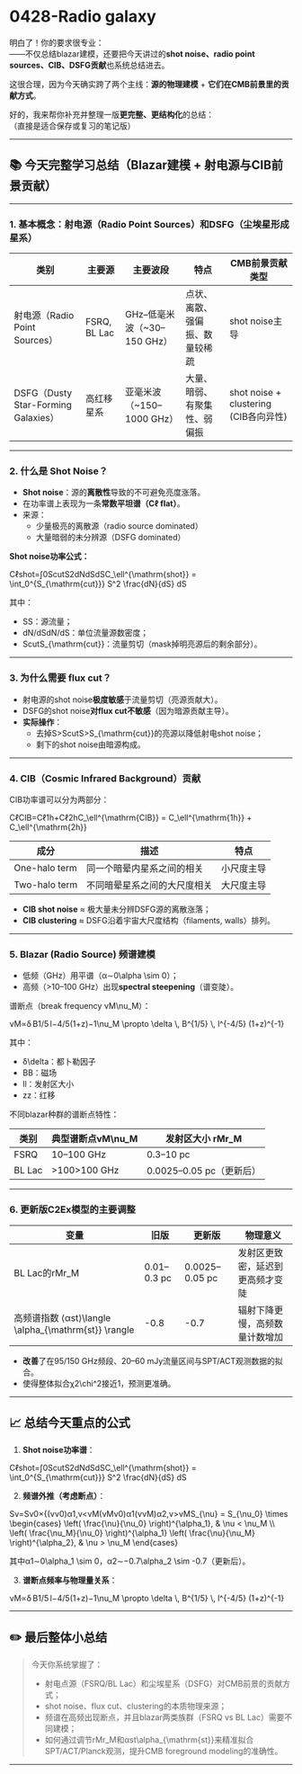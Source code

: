 # 0428-Radio galaxy

明白了！你的要求很专业：\
——不仅总结blazar建模，还要把今天讲过的**shot noise、radio point sources、CIB、DSFG贡献**也系统总结进去。

这很合理，因为今天确实跨了两个主线：**源的物理建模** + **它们在CMB前景里的贡献方式**。

好的，我来帮你补充并整理一版**更完整、更结构化**的总结：\
（直接是适合保存或复习的笔记版）

***

## 📚 今天完整学习总结（Blazar建模 + 射电源与CIB前景贡献）

***

### 1. 基本概念：射电源（Radio Point Sources）和DSFG（尘埃星形成星系）

| 类别                                | 主要源          | 主要波段                   | 特点              | CMB前景贡献类型                         |
| --------------------------------- | ------------ | ---------------------- | --------------- | --------------------------------- |
| 射电源（Radio Point Sources）          | FSRQ, BL Lac | GHz–低毫米波（\~30–150 GHz） | 点状、离散、强偏振、数量较稀疏 | shot noise主导                      |
| DSFG（Dusty Star-Forming Galaxies） | 高红移星系        | 亚毫米波（\~150–1000 GHz）   | 大量、暗弱、有聚集性、弱偏振  | shot noise + clustering (CIB各向异性) |

***

### 2. 什么是 Shot Noise？

* **Shot noise**：源的**离散性**导致的不可避免亮度涨落。
* 在功率谱上表现为一条**常数平坦谱（Cℓ flat）**。
* 来源：
  * 少量极亮的离散源（radio source dominated）
  * 大量暗弱的未分辨源（DSFG dominated）

**Shot noise功率公式：**

Cℓshot=∫0ScutS2dNdSdSC\_\ell^{\mathrm{shot\}} = \int\_0^{S\_{\mathrm{cut\}}} S^2 \frac{dN}{dS} dS

其中：

* SS：源流量；
* dN/dSdN/dS：单位流量源数密度；
* ScutS\_{\mathrm{cut\}}：流量剪切（mask掉明亮源后的剩余部分）。

***

### 3. 为什么需要 flux cut？

* 射电源的shot noise**极度敏感**于流量剪切（亮源贡献大）。
* DSFG的shot noise**对flux cut不敏感**（因为暗源贡献主导）。
* **实际操作**：
  * 去掉S>ScutS>S\_{\mathrm{cut\}}的亮源以降低射电shot noise；
  * 剩下的shot noise由暗源构成。

***

### 4. CIB（Cosmic Infrared Background）贡献

CIB功率谱可以分为两部分：

CℓCIB=Cℓ1h+Cℓ2hC\_\ell^{\mathrm{CIB\}} = C\_\ell^{\mathrm{1h\}} + C\_\ell^{\mathrm{2h\}}

| 成分            | 描述             | 特点    |
| ------------- | -------------- | ----- |
| One-halo term | 同一个暗晕内星系之间的相关  | 小尺度主导 |
| Two-halo term | 不同暗晕星系之间的大尺度相关 | 大尺度主导 |

* **CIB shot noise** ≈ 极大量未分辨DSFG源的离散涨落；
* **CIB clustering** ≈ DSFG沿着宇宙大尺度结构（filaments, walls）排列。

***

### 5. Blazar (Radio Source) 频谱建模

* 低频（GHz）用平谱（α∼0\alpha \sim 0）；
* 高频（>10–100 GHz）出现**spectral steepening**（谱变陡）。

谱断点（break frequency νM\nu\_M）：

νM∝δ B1/5 l−4/5(1+z)−1\nu\_M \propto \delta \\, B^{1/5} \\, l^{-4/5} (1+z)^{-1}

其中：

* δ\delta：都卜勒因子
* BB：磁场
* ll：发射区大小
* zz：红移

不同blazar种群的谱断点特性：

| 类别     | 典型谱断点νM\nu\_M | 发射区大小 rMr\_M        |
| ------ | ------------- | ------------------- |
| FSRQ   | 10–100 GHz    | 0.3–10 pc           |
| BL Lac | >100>100 GHz  | 0.0025–0.05 pc（更新后） |

***

### 6. 更新版C2Ex模型的主要调整

| 变量                                                | 旧版          | 更新版            | 物理意义             |
| ------------------------------------------------- | ----------- | -------------- | ---------------- |
| BL Lac的rMr\_M                                     | 0.01–0.3 pc | 0.0025–0.05 pc | 发射区更致密，延迟到更高频才变陡 |
| 高频谱指数 ⟨αst⟩\langle \alpha\_{\mathrm{st\}} \rangle | -0.8        | -0.7           | 辐射下降更慢，高频数量计数增加  |

* **改善**了在95/150 GHz频段、20–60 mJy流量区间与SPT/ACT观测数据的拟合。
* 使得整体拟合χ2\chi^2接近1，预测更准确。

***

## 📈 总结今天重点的公式

1. **Shot noise功率谱**：

Cℓshot=∫0ScutS2dNdSdSC\_\ell^{\mathrm{shot\}} = \int\_0^{S\_{\mathrm{cut\}}} S^2 \frac{dN}{dS} dS

2. **频谱外推（考虑断点）**：

Sν=Sν0×{(νν0)α1,ν<νM(νMν0)α1(ννM)α2,ν>νMS\_{\nu} = S\_{\nu\_0} \times \begin{cases} \left( \frac{\nu}{\nu\_0} \right)^{\alpha\_1}, & \nu < \nu\_M \\\ \left( \frac{\nu\_M}{\nu\_0} \right)^{\alpha\_1} \left( \frac{\nu}{\nu\_M} \right)^{\alpha\_2}, & \nu > \nu\_M \end{cases}

其中α1∼0\alpha\_1 \sim 0，α2∼−0.7\alpha\_2 \sim -0.7（更新后）。

3. **谱断点频率与物理量关系**：

νM∝δ B1/5 l−4/5(1+z)−1\nu\_M \propto \delta \\, B^{1/5} \\, l^{-4/5} (1+z)^{-1}

***

## ✏️ 最后整体小总结

> 今天你系统掌握了：
>
> * 射电点源（FSRQ/BL Lac）和尘埃星系（DSFG）对CMB前景的贡献方式；
> * shot noise、flux cut、clustering的本质物理来源；
> * 频谱在高频出现断点，并且blazar两类族群（FSRQ vs BL Lac）需要不同建模；
> * 如何通过调节rMr\_M和αst\alpha\_{\mathrm{st\}}来精准拟合SPT/ACT/Planck观测，提升CMB foreground modeling的准确性。

***

